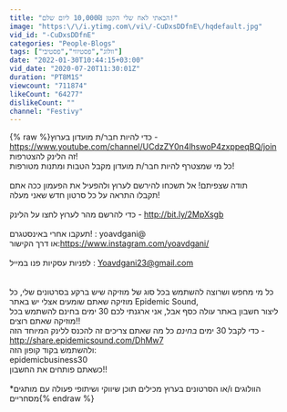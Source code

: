 ```yaml
---
title: "הבאתי לאח שלי הקטן 10,000₪ ליום שלם!"
image: "https:\/\/i.ytimg.com\/vi\/-CuDxsDDfnE\/hqdefault.jpg"
vid_id: "-CuDxsDDfnE"
categories: "People-Blogs"
tags: ["וולוג","פסטיווי","פסטיבי"]
date: "2022-01-30T10:44:15+03:00"
vid_date: "2020-07-20T11:30:01Z"
duration: "PT8M1S"
viewcount: "711874"
likeCount: "64277"
dislikeCount: ""
channel: "Festivy"
---
```

{% raw %}כדי להיות חבר/ת מועדון בערוץ -<br /><a rel="nofollow" target="blank" href="https://www.youtube.com/channel/UCdzZY0n4lhswoP4zxppeqBQ/join">https://www.youtube.com/channel/UCdzZY0n4lhswoP4zxppeqBQ/join</a><br />זה הלינק להצטרפות!<br />כל מי שמצטרף להיות חבר/ת מועדון מקבל הטבות ומתנות מטורפות!<br /><br />תודה שצפיתם! אל תשכחו להירשם לערוץ ולהפעיל את הפעמון ככה אתם <br />תקבלו התראה על כל סרטון חדש שאני מעלה!<br /><br />כדי להרשם מהר לערוץ לחצו על הלינק - <a rel="nofollow" target="blank" href="http://bit.ly/2MpXsgb">http://bit.ly/2MpXsgb</a><br /><br />תעקבו אחרי באינסטגרם! : yoavdgani@<br />או דרך הקישור:<a rel="nofollow" target="blank" href="https://www.instagram.com/yoavdgani/">https://www.instagram.com/yoavdgani/</a><br /><br />לפניות עסקיות פנו במייל : Yoavdgani23@gmail.com<br /><br /><br />כל מי מחפש ושרוצה להשתמש בכל סוג של מוזיקה שיש ברקע בסרטונים שלי,  כל מוזיקה שאתם שומעים אצלי יש באתר Epidemic Sound, <br />ליצור חשבון באתר עולה כסף אבל, אני ארגנתי לכם 30 ימים בחינם להשתמש בכל מוזיקה שאתם רוצים!!<br />כדי לקבל 30 ימים *בחינם* כל מה שאתם צריכים זה להכנס ללינק המיוחד הזה - <br /><a rel="nofollow" target="blank" href="http://share.epidemicsound.com/DhMw7">http://share.epidemicsound.com/DhMw7</a> <br />ולהשתמש בקוד קופון הזה:<br />epidemicbusiness30<br />כשאתם פותחים את החשבון!!<br /><br />*הוולוגים ו/או הסרטונים בערוץ מכילים תוכן שיווקי ושיתופי פעולה עם מותגים מסחריים{% endraw %}
